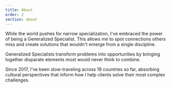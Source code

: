 ```yaml
---
title: About
order: 2
section: about
---
```

While the world pushes for narrow specialization, I've embraced the power of being a Generalized Specialist. This allows me to spot connections others miss and create solutions that wouldn't emerge from a single discipline.

Generalized Specialists transform problems into opportunities by bringing together disparate elements most would never think to combine.  
  
Since 2017, I've been slow-traveling across 19 countries so far, absorbing cultural perspectives that inform how I help clients solve their most complex challenges.